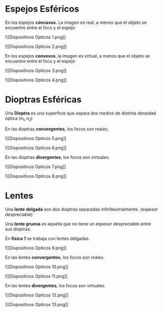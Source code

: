 # Espejos Esféricos

En los espejos **cóncavos.** La imagen es real, a menos que el objeto se encuentre entre el foco y el espejo

![[Dispositivos Opticos 1.png]]

![[Dispositivos Opticos 2.png]]

En los espejos **convexos**, la imagen es virtual, a menos que el objeto se encuentre entre el foco y el espejo

![[Dispositivos Opticos 3.png]]

![[Dispositivos Opticos 4.png]]

# Dioptras Esféricas

Una **Dioptra** es una superficie que separa dos medios de distinta densidad óptica ($n_1,n_2$)

En las dioptras **convergentes**, los focos son reales.

![[Dispositivos Opticos 5.png]]

![[Dispositivos Opticos 6.png]]

En las dioptras **divergentes**, los focos son virtuales.

![[Dispositivos Opticos 7.png]]

![[Dispositivos Opticos 8.png]]

# Lentes

Una **lente** **delgada** son dos dioptras separadas infinitesimalmente. (espesor despreciable)

Una **lente gruesa** es aquella que no tiene un espesor despreciable entre sus dioptras.

En **física 1** se trabaja con lentes delgadas.

![[Dispositivos Opticos 9.png]]

En las lentes **convergentes**, los focos son reales.

![[Dispositivos Opticos 10.png]]

![[Dispositivos Opticos 11.png]]

En las lentes **divergentes**, los focos son virtuales.

![[Dispositivos Opticos 12.png]]

![[Dispositivos Opticos 13.png]]
